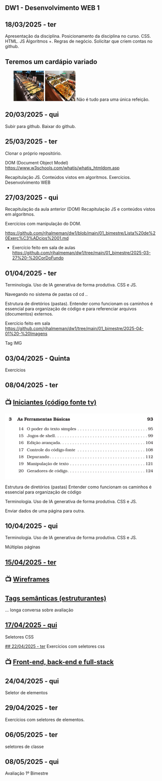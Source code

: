 ## DW1 - Desenvolvimento WEB 1




## 18/03/2025 - ter
Apresentação da disciplina. Posicionamento da disciplina no curso. CSS. HTML. JS Algoritmos +. Regras de negócio. Solicitar que criem contas no github.

## Teremos um cardápio variado

<p align="center">
  <img src="./imagens/image.png" alt="DW" width="100" height="100">
  <img src="./imagens/image-1.png" alt="DW" width="100" height="100">
Não é tudo para uma única refeição.
</p>


## 20/03/2025 - qui
Subir para github. Baixar do github.

## 25/03/2025 - ter
Clonar o próprio repositório.

DOM (Document Object Model)
https://www.w3schools.com/whatis/whatis_htmldom.asp

Recapitulação JS. Conteúdos vistos em algoritmos. Exercícios.
Desenvolvimento WEB

## 27/03/2025 - qui
Recapitulação da aula anterior (DOM)
Recapitulação JS e conteúdos vistos em algoritmos. 

Exercícios com manipulação do DOM.

https://github.com/rjhalmeman/dw1/blob/main/01_bimestre/Lista%20de%20Exerc%C3%ADcios%2001.md

- Exercício feito em sala de aulas
https://github.com/rjhalmeman/dw1/tree/main/01_bimestre/2025-03-27%20-%20CorDoFundo



## 01/04/2025 - ter

Terminologia. Uso de IA generativa de forma produtiva. CSS e JS.

Navegando no sistema de pastas 
cd
cd ..

Estrutura de diretórios (pastas). Entender como funcionam os caminhos é essencial para organização de código e para referenciar arquivos (documentos) externos.

Exercício feito em sala
https://github.com/rjhalmeman/dw1/tree/main/01_bimestre/2025-04-01%20-%20Imagens

Tag IMG

## 03/04/2025 - Quinta
Exercícios

## 08/04/2025 - ter

## 📺 [Iniciantes (código fonte tv)](https://www.youtube.com/watch?v=3-3lTJlBU78)

![alt text](./imagens/cap3LivroProgramadorPragmatico.png)


Estrutura de diretórios (pastas)
Entender como funcionam os caminhos é essencial para organização de código

Terminologia. Uso de IA generativa de forma produtiva. CSS e JS.

Enviar dados de uma página para outra.

## 10/04/2025 - qui
Terminologia. Uso de IA generativa de forma produtiva. CSS e JS.

Múltiplas páginas



## [15/04/2025 - ter](https://github.com/rjhalmeman/dw1/tree/main/01_bimestre/2025-04-15%20-%20tags%20semanticas)

## 📺 [Wireframes](https://www.youtube.com/watch?v=INPlcg_BsGc)

## [Tags semânticas (estruturantes)](https://github.com/rjhalmeman/dw1/blob/main/00_Teoria/tags-semanticas-html.md)



... longa conversa sobre avaliação

## [17/04/2025 - qui]()
Seletores CSS

[## 22/04/2025 - ter]()
Exercícios com seletores css
## 📺 [Front-end, back-end e full-stack](https://www.youtube.com/watch?v=bnoXykE_ng0)

## 24/04/2025 - qui
Seletor de elementos

## 29/04/2025 - ter
Exercícios com seletores de elementos.

## 06/05/2025 - ter
seletores de classe

## 08/05/2025 - qui
Avaliação 1º Bimestre

